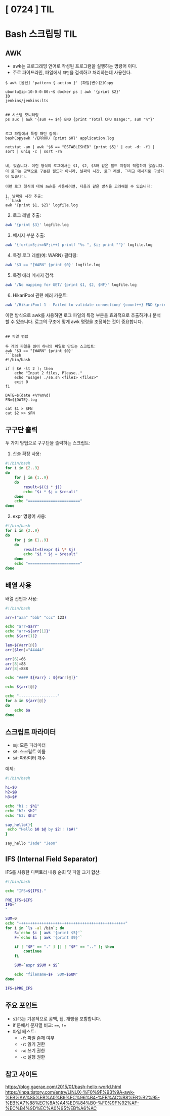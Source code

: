 # [ 0724 ] TIL




# Bash 스크립팅 TIL

## AWK

- awk는 프로그래밍 언어로 작성된 프로그램을 실행하는 명령어 이다.
- 주로 파이프라인, 파일에서 `패턴`을 검색하고 처리하는데 사용한다.

```shell
$ awk [옵션] 'pattern { action }' [파일|변수값]Copy

ubuntu@ip-10-0-0-80:~$ docker ps | awk '{print $2}'
ID
jenkins/jenkins:lts


## 시스템 모니터링
ps aux | awk '{sum += $4} END {print "Total CPU Usage:", sum "%"}'


로그 파일에서 특정 패턴 검색:
bashCopyawk '/ERROR/ {print $0}' application.log

netstat -an | awk '$6 == "ESTABLISHED" {print $5}' | cut -d: -f1 | sort | uniq -c | sort -rn


네, 맞습니다. 이런 형식의 로그에서는 $1, $2, $3와 같은 필드 지정이 적절하지 않습니다. 이 로그는 공백으로 구분된 필드가 아니라, 날짜와 시간, 로그 레벨, 그리고 메시지로 구성되어 있습니다.

이런 로그 형식에 대해 awk를 사용하려면, 다음과 같은 방식을 고려해볼 수 있습니다:

1. 날짜와 시간 추출:
```bash
awk '{print $1, $2}' logfile.log
```

2. 로그 레벨 추출:
```bash
awk '{print $3}' logfile.log
```

3. 메시지 부분 추출:
```bash
awk '{for(i=5;i<=NF;i++) printf "%s ", $i; print ""}' logfile.log
```

4. 특정 로그 레벨(예: WARN) 필터링:
```bash
awk '$3 == "[WARN" {print $0}' logfile.log
```

5. 특정 에러 메시지 검색:
```bash
awk '/No mapping for GET/ {print $1, $2, $NF}' logfile.log
```

6. HikariPool 관련 에러 카운트:
```bash
awk '/HikariPool-1 - Failed to validate connection/ {count++} END {print "HikariPool validation failures:", count}' logfile.log
```

이런 방식으로 awk를 사용하면 로그 파일의 특정 부분을 효과적으로 추출하거나 분석할 수 있습니다. 로그의 구조에 맞게 awk 명령을 조정하는 것이 중요합니다.
```

## 파일 병합

두 개의 파일을 읽어 하나의 파일로 만드는 스크립트:
awk '$3 == "[WARN" {print $0}' 
```bash
#!/bin/bash

if [ $# -lt 2 ]; then 
    echo "Input 2 files, Please.."
    echo "usage) ./s6.sh <file1> <file2>"
    exit 0
fi

DATE=$(date +%Y%m%d)
FN=${DATE}.log

cat $1 > $FN
cat $2 >> $FN
```

## 구구단 출력

두 가지 방법으로 구구단을 출력하는 스크립트:

1. 산술 확장 사용:

```bash
#!/bin/bash
for i in {2..9}
do
    for j in {1..9}
    do
        result=$((i * j))
        echo "$i * $j = $result"
    done
    echo "======================="
done
```

2. expr 명령어 사용:

```bash
#!/bin/bash
for i in {2..9}
do
    for j in {1..9}
    do
        result=$(expr $i \* $j)
        echo "$i * $j = $result"
    done
    echo "======================="
done
```

## 배열 사용

배열 선언과 사용:

```bash
#!/bin/bash

arr=("aaa" "bbb" "ccc" 123)

echo "arr=$arr"
echo "arr=${arr[1]}"
echo ${arr[1]}

len=${#arr[@]}
arr[$len]="44444"

arr[6]=66
arr[8]=88
arr[8]=888

echo "#### ${#arr} : ${#arr[@]}"

echo ${arr[@]}

echo "-----------------"
for a in ${arr[@]}
do
    echo $a
done
```

## 스크립트 파라미터

- `$@`: 모든 파라미터
- `$0`: 스크립트 이름
- `$#`: 파라미터 개수

예제:

```bash
#!/bin/bash

h1=$0
h2=$@
h3=$#

echo "h1 : $h1"
echo "h2: $h2"
echo "h3: $h3"

say_hello(){
 echo "Hello $0 $@ by $2!! ($#)"
}

say_hello "Jade" "Jeon"
```

## IFS (Internal Field Separator)

IFS를 사용한 디렉토리 내용 순회 및 파일 크기 합산:

```bash
#!/bin/bash

echo "IFS=${IFS}."

PRE_IFS=$IFS
IFS="
"

SUM=0
echo "+++++++++++++++++++++++++++++++++++++++++++++++"
for i in `ls -al /bin`; do
    S=`echo $i | awk '{print $5}'`
    F=`echo $i | awk '{print $9}'`

    if [ "$F" == "." ] || [ "$F" == ".." ]; then
        continue
    fi

    SUM=`expr $SUM + $S`

    echo "filename=$F  SUM=$SUM"
done

IFS=$PRE_IFS
```

## 주요 포인트

- `$IFS`는 기본적으로 공백, 탭, 개행을 포함합니다.
- if 문에서 문자열 비교: `==`, `!=`
- 파일 테스트:
    - `-f`: 파일 존재 여부
    - `-r`: 읽기 권한
    - `-w`: 쓰기 권한
    - `-x`: 실행 권한




## 참고 사이트
https://blog.gaerae.com/2015/01/bash-hello-world.html
https://inpa.tistory.com/entry/LINUX-%F0%9F%93%9A-awk-%EB%AA%85%EB%A0%B9%EC%96%B4-%EB%AC%B8%EB%B2%95-%EB%A7%88%EC%8A%A4%ED%84%B0-%F0%9F%92%AF-%EC%B4%9D%EC%A0%95%EB%A6%AC
